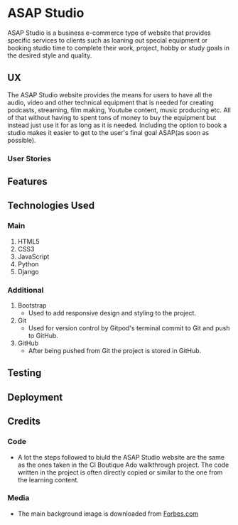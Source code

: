 # ASAP Studio

<!-- ASAP Studio Live Link! -->

ASAP Studio is a business e-commerce type of website that provides specific services to 
clients such as loaning out special equipment or booking studio time to complete their
work, project, hobby or study goals in the desired style and quality.

## UX

The ASAP Studio website provides the means for users to have all the audio, video and other
technical equipment that is needed for creating podcasts, streaming, film making, Youtube content,
music producing etc. All of that without having to spent tons of money to buy the equipment but 
instead just use it for as long as it is needed. Including the option to book a studio makes it 
easier to get to the user's final goal ASAP(as soon as possible).

### User Stories


## Features


## Technologies Used

### Main

1. HTML5
2. CSS3
3. JavaScript
4. Python
5. Django 

### Additional

1. Bootstrap
   * Used to add responsive design and styling to the project.
2. Git
   * Used for version control by Gitpod's terminal commit to Git and push to GitHub.
3. GitHub
   * After being pushed from Git the project is stored in GitHub.


## Testing 


## Deployment


## Credits

### Code 

* A lot the steps followed to biuld the ASAP Studio website are the same as the ones taken in 
the CI Boutique Ado walkthrough project. The code written in the project is often directly copied 
or similar to the one from the learning content.  

### Media

* The main background image is downloaded from [Forbes.com](https://www.forbes.com/) 
